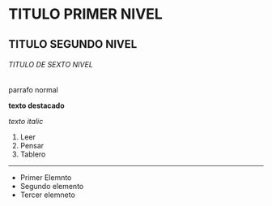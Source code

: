 # TITULO PRIMER NIVEL
## TITULO SEGUNDO NIVEL
###### TITULO DE SEXTO NIVEL

parrafo normal

**texto destacado**

*texto italic*

1. Leer
2. Pensar
3. Tablero

---

- Primer Elemnto 
- Segundo elemento
- Tercer elemneto
